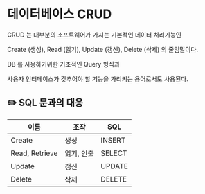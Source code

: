 # 데이터베이스 CRUD

CRUD 는 대부분의 소프트웨어가 가지는 기본적인 데이터 처리기능인

Create (생성), Read (읽기), Update (갱신), Delete (삭제) 의 줄임말이다.

DB 를 사용하기위한 기초적인 Query 형식과

사용자 인터페이스가 갖추어야 할 기능을 가리키는 용어로서도 사용된다.

## ✏️ SQL 문과의 대응

| 이름 | 조작 | SQL |
| --- | --- | --- |
| Create | 생성 | INSERT |
| Read, Retrieve | 읽기, 인출 | SELECT |
| Update | 갱신 | UPDATE |
| Delete | 삭제 | DELETE |
